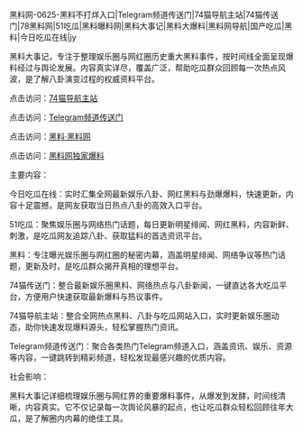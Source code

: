 #
黑料网-0625-黑料不打烊入口|Telegram频道传送门|74猫导航主站|74猫传送门|78黑料网|51吃瓜|黑料曝料网|黑料大事记|黑料大爆料|黑料网导航|国产吃瓜|黑料|今日吃瓜在线|jy

黑料大事记，专注于整理娱乐圈与网红圈历史重大黑料事件，按时间线全面呈现爆料经过与舆论发展。内容真实详尽，覆盖广泛，帮助吃瓜群众回顾每一次热点风波，是了解八卦演变过程的权威资料平台。


点击访问：<a href="https://74mao.com/">74猫导航主站</a>

点击访问：<a href="https://74mao.com/">Telegram频道传送门</a>

点击访问：<a href="https://sdbsd.pages.dev/">黑料·黑料网</a>

点击访问：<a href="https://tyer.pages.dev/">黑料网独家爆料</a>


主要内容：

今日吃瓜在线：实时汇集全网最新娱乐八卦、网红黑料与劲爆爆料，快速更新，内容十足震撼，是网友获取当日热点八卦的高效入口平台。

51吃瓜：聚焦娱乐圈与网络热门话题，每日更新明星绯闻、网红黑料，内容新鲜、刺激，是吃瓜网友追踪八卦、获取猛料的首选资讯平台。

黑料：专注曝光娱乐圈与网红圈的秘密内幕，涵盖明星绯闻、网络争议等热门话题，更新及时，是吃瓜群众揭开真相的理想平台。

74猫传送门：整合最新娱乐圈黑料、网络热点与八卦新闻，一键直达各大吃瓜平台，方便用户快速获取最新爆料与热议事件。

74猫导航主站：整合全网热点黑料、八卦与吃瓜网站入口，实时更新娱乐圈动态，助你快速发现爆料源头，轻松掌握热门资讯。

Telegram频道传送门：聚合各类热门Telegram频道入口，涵盖资讯、娱乐、资源等内容，一键跳转到精彩频道，轻松发现最感兴趣的优质内容。

社会影响：

黑料大事记详细梳理娱乐圈与网红界的重要爆料事件，从爆发到发酵，时间线清晰，内容真实。它不仅记录每一次舆论风暴的起点，也让吃瓜群众轻松回顾往年大瓜，是了解圈内内幕的绝佳工具。

<span style="display:none;">[Canonical link](）</span>
